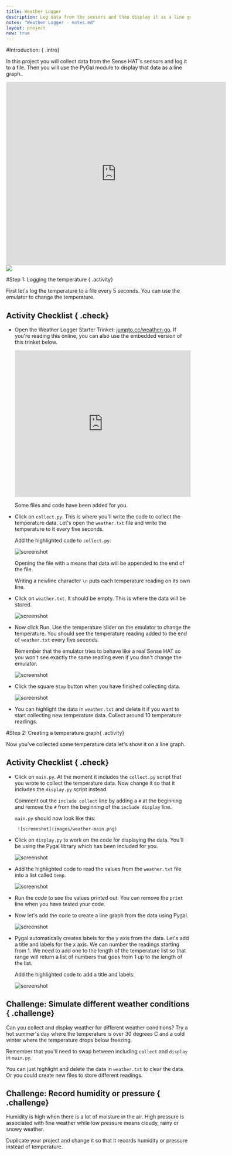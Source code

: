 ```yaml
---
title: Weather Logger
description: Log data from the sensors and then display it as a line graph. 
notes: "Weather Logger - notes.md"
layout: project
new: true
---
```


#Introduction:  { .intro}

In this project you will collect data from the Sense HAT's sensors and log it to a file. Then you will use the PyGal module to display that data as a line graph. 

<div class="trinket">
<iframe src="https://trinket.io/embed/python/5e246d8212?outputOnly=true&start=result" width="600" height="500" frameborder="0" marginwidth="0" marginheight="0" allowfullscreen>
</iframe>
<img src="images/weather-final.png">
</div>


#Step 1: Logging the temperature { .activity}

First let's log the temperature to a file every 5 seconds. You can use the emulator to change the temperature. 

## Activity Checklist { .check}

+ Open the Weather Logger Starter Trinket: <a href="http://jumpto.cc/weather-go" target="_blank">jumpto.cc/weather-go</a>. If you're reading this online, you can also use the embedded version of this trinket below. 

    <div class="trinket">
    <iframe src="https://trinket.io/embed/python/6bdc4b7eed?start=result" width="100%" height="400" frameborder="0" marginwidth="0" marginheight="0" allowfullscreen></iframe>
    </div>

    Some files and code have been added for you.
    
+ Click on `collect.py`. This is where you'll write the code to collect the temperature data. Let's open the `weather.txt` file and write the temperature to it every five seconds.

    Add the highlighted code to `collect.py`:

    ![screenshot](images/weather-collect.png)
    
    Opening the file with `a` means that data will be appended to the end of the file.  
       
    Writing a newline character `\n` puts each temperature reading on its own line. 
    
+ Click on `weather.txt`. It should be empty. This is where the data will be stored. 

    ![screenshot](images/weather-file.png)


+ Now click Run. Use the temperature slider on the emulator to change the temperature. You should see the temperature reading added to the end of `weather.txt` every five seconds. 

    Remember that the emulator tries to behave like a real Sense HAT so you won't see exactly the same reading even if you don't change the emulator. 
    
    ![screenshot](images/weather-temperature.png)

+ Click the square `Stop` button when you have finished collecting data. 

    ![screenshot](images/weather-stop.png)

+ You can highlight the data in `weather.txt` and delete it if you want to start collecting new temperature data. Collect around 10 temperature readings.         
       

#Step 2: Creating a temperature graph{ .activity}

Now you've collected some temperature data let's show it on a line graph. 

## Activity Checklist { .check}

+ Click on `main.py`. At the moment it includes the `collect.py` script that you wrote to collect the temperature data. Now change it so that it includes the `display.py` script instead. 

    Comment out the `include collect` line by adding a `#` at the beginning and remove the `#` from the beginning of the `include display` line. 
    
    `main.py` should now look like this:
    
       ![screenshot](images/weather-main.png)

+ Click on `display.py` to work on the code for displaying the data. You'll be using the Pygal library which has been included for you. 

    ![screenshot](images/weather-display.png)


+ Add the highlighted code to read the values from the `weather.txt` file into a list called `temp`.  

    ![screenshot](images/weather-read.png)
    
+ Run the code to see the values printed out. You can remove the `print` line when you have tested your code.

+ Now let's add the code to create a line graph from the data using Pygal.   
    
    ![screenshot](images/weather-graph.png)
   
+ Pygal automatically creates labels for the y axis from the data. Let's add a title and labels for the x axis. We can number the readings starting from 1. We need to add one to the length of the temperature list so that range will return a list of numbers that goes from 1 up to the length of the list. 

    Add the highlighted code to add a title and labels:
    
    ![screenshot](images/weather-labels.png)
    
    
## Challenge: Simulate different weather conditions { .challenge}

Can you collect and display weather for different weather conditions? Try a hot summer's day where the temperature is over 30 degrees C and a cold winter where the temperature drops below freezing. 

Remember that you'll need to swap between including `collect` and `display` in `main.py`. 

You can just highlight and delete the data in `weather.txt` to clear the data. Or you could create new files to store different readings. 

 
## Challenge: Record humidity or pressure { .challenge}

 Humidity is high when there is a lot of moisture in the air. High pressure is associated with fine weather while low pressure means cloudy, rainy or snowy weather. 

Duplicate your project and change it so that it records humidity or pressure instead of temperature.

